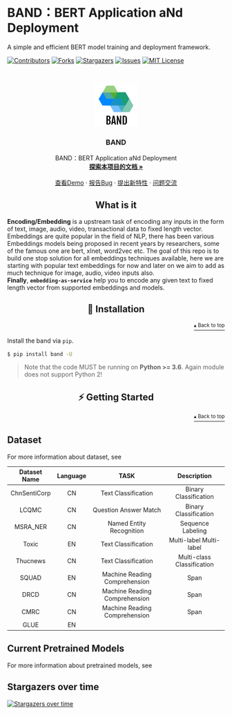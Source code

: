 # BAND：BERT Application aNd Deployment

A simple and efficient BERT model training and deployment framework.

<!-- PROJECT SHIELDS -->

[![Contributors][contributors-shield]][contributors-url]
[![Forks][forks-shield]][forks-url]
[![Stargazers][stars-shield]][stars-url]
[![Issues][issues-shield]][issues-url]
[![MIT License][license-shield]][license-url]

<!-- PROJECT LOGO -->
<br />

<p align="center">
  <a href="https://github.com/SunYanCN/BAND">
    <img src="figures/logo.png" alt="Logo" width="100" height="100">
  </a>

  <h3 align="center">BAND</h3>
  <p align="center">
    BAND：BERT Application aNd Deployment
    <br />
    <a href="https://sunyancn.github.io/BAND/"><strong>探索本项目的文档 »</strong></a>
    <br />
    <br />
    <a href="https://github.com/SunYanCN/BAND/tree/master/examples">查看Demo</a>
    ·
    <a href="https://github.com/SunYanCN/BAND/issues/new?assignees=&labels=&template=bug_report.md&title=">报告Bug</a>
    ·
    <a href="https://github.com/SunYanCN/BAND/issues/new?assignees=&labels=&template=feature_request.md&title=">提出新特性</a>
        ·
    <a href="https://github.com/SunYanCN/BAND/issues/new?assignees=&labels=&template=custom.md&title=">问题交流</a>
  </p>

</p>

<h2 align="center">What is it</h3>  
  
**Encoding/Embedding** is a upstream task of encoding any inputs in the form of text, image, audio, video, transactional data to fixed length vector. Embeddings are quite popular in the field of NLP, there has been various Embeddings models being proposed in recent years by researchers, some of the famous one are bert, xlnet, word2vec etc. The goal of this repo is to build one stop solution for all embeddings techniques available, here we are starting with popular text embeddings for now and later on we aim  to add as much technique for image, audio, video inputs also.  
**Finally**, **`embedding-as-service`** help you to encode any given text to fixed length vector from supported embeddings and models.  
  
<h2 align="center">💾 Installation</h2>  
<p align="right"><a href="#embedding-as-service"><sup>▴ Back to top</sup></a></p>
  
  
Install the band via `pip`.   
```bash  
$ pip install band -U
```  
> Note that the code MUST be running on **Python >= 3.6**. Again module does not support Python 2!  
  
<h2 align="center">⚡ ️Getting Started</h2> 
<p align="right"><a href="#embedding-as-service"><sup>▴ Back to top</sup></a></p>

## Dataset 
For more information about dataset, see

| Dataset Name | Language |             TASK              |        Description         |
| :----------: | :------: | :---------------------------: | :------------------------: |
| ChnSentiCorp |    CN    |      Text Classification      |   Binary Classification    |
|    LCQMC     |    CN    |     Question Answer Match     |   Binary Classification    |
|   MSRA_NER   |    CN    |   Named Entity Recognition    |     Sequence Labeling      |
|    Toxic     |    EN    |      Text Classification      |  Multi-label Multi-label   |
|   Thucnews   |    CN    |      Text Classification      | Multi-class Classification |
|    SQUAD     |    EN    | Machine Reading Comprehension |            Span            |
|     DRCD     |    CN    | Machine Reading Comprehension |            Span            |
|     CMRC     |    CN    | Machine Reading Comprehension |            Span            |
|     GLUE     |    EN    |                               |                            |

## Current Pretrained Models
For more information about pretrained models, see
<!-- links -->
[your-project-path]: SunYanCN/BAND
[contributors-shield]: https://img.shields.io/github/contributors/SunYanCN/BAND.svg?style=flat-square
[contributors-url]: https://github.com/SunYanCN/BAND/graphs/contributors
[forks-shield]: https://img.shields.io/github/forks/SunYanCN/BAND.svg?style=flat-square
[forks-url]: https://github.com/SunYanCN/BAND/network/members
[stars-shield]: https://img.shields.io/github/stars/SunYanCN/BAND.svg?style=flat-square
[stars-url]: https://github.com/SunYanCN/BAND/stargazers
[issues-shield]: https://img.shields.io/github/issues/SunYanCN/BAND.svg?style=flat-square
[issues-url]: https://github.com/SunYanCN/BAND/issues
[license-shield]: https://img.shields.io/github/license/SunYanCN/BAND.svg?style=flat-square
[license-url]: https://github.com/SunYanCN/BAND/blob/master/LICENSE

## Stargazers over time

[![Stargazers over time](https://starchart.cc/SunYanCN/BAND.svg)](https://starchart.cc/SunYanCN/BAND)